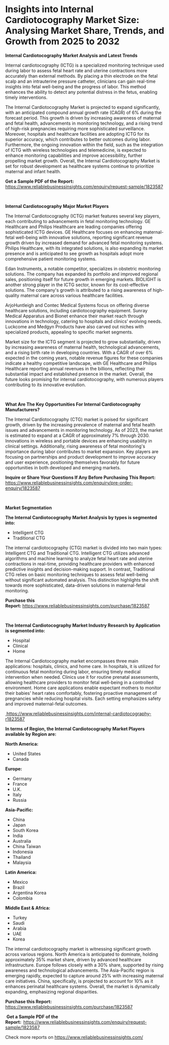 <p><h1>Insights into Internal Cardiotocography Market Size: Analysing Market Share, Trends, and Growth from 2025 to 2032</h1></p><p><strong>Internal Cardiotocography Market Analysis and Latest Trends</strong></p>
<p><p>Internal cardiotocography (ICTG) is a specialized monitoring technique used during labor to assess fetal heart rate and uterine contractions more accurately than external methods. By placing a thin electrode on the fetal scalp and an intrauterine pressure catheter, clinicians can gain real-time insights into fetal well-being and the progress of labor. This method enhances the ability to detect any potential distress in the fetus, enabling timely interventions.</p><p>The Internal Cardiotocography Market is projected to expand significantly, with an anticipated compound annual growth rate (CAGR) of 6% during the forecast period. This growth is driven by increasing awareness of maternal and fetal health, advancements in monitoring technology, and a rising trend of high-risk pregnancies requiring more sophisticated surveillance. Moreover, hospitals and healthcare facilities are adopting ICTG for its superior accuracy, which contributes to better outcomes during labor. Furthermore, the ongoing innovation within the field, such as the integration of ICTG with wireless technologies and telemedicine, is expected to enhance monitoring capabilities and improve accessibility, further propelling market growth. Overall, the Internal Cardiotocography Market is set for robust development as healthcare systems continue to prioritize maternal and infant health.</p></p>
<p><strong>Get a Sample PDF of the Report:&nbsp;</strong> <a href="https://www.reliablebusinessinsights.com/enquiry/request-sample/1823587?utm_campaign=2748&utm_medium=2&utm_source=Github&utm_content=ia&utm_term=03032025&utm_id=internal-cardiotocography">https://www.reliablebusinessinsights.com/enquiry/request-sample/1823587</a></p>
<p>&nbsp;</p>
<p><strong>Internal Cardiotocography Major Market Players</strong></p>
<p><p>The Internal Cardiotocography (ICTG) market features several key players, each contributing to advancements in fetal monitoring technology. GE Healthcare and Philips Healthcare are leading companies offering sophisticated ICTG devices. GE Healthcare focuses on enhancing maternal-fetal well-being with innovative solutions, reporting significant revenue growth driven by increased demand for advanced fetal monitoring systems. Philips Healthcare, with its integrated solutions, is also expanding its market presence and is anticipated to see growth as hospitals adopt more comprehensive patient monitoring systems.</p><p>Edan Instruments, a notable competitor, specializes in obstetric monitoring solutions. The company has expanded its portfolio and improved regional sales, positioning itself for future growth in emerging markets. BIOLIGHT is another strong player in the ICTG sector, known for its cost-effective solutions. The company's growth is attributed to a rising awareness of high-quality maternal care across various healthcare facilities.</p><p>ArjoHuntleigh and Contec Medical Systems focus on offering diverse healthcare solutions, including cardiotocography equipment. Sunray Medical Apparatus and Bionet enhance their market reach through innovations in technology, catering to hospitals and clinics’ evolving needs. Luckcome and Medgyn Products have also carved out niches with specialized products, appealing to specific market segments.</p><p>Market size for the ICTG segment is projected to grow substantially, driven by increasing awareness of maternal health, technological advancements, and a rising birth rate in developing countries. With a CAGR of over 6% expected in the coming years, notable revenue figures for these companies indicate a healthy competitive landscape, with GE Healthcare and Philips Healthcare reporting annual revenues in the billions, reflecting their substantial impact and established presence in the market. Overall, the future looks promising for internal cardiotocography, with numerous players contributing to its innovative evolution.</p></p>
<p>&nbsp;</p>
<p><strong>What Are The Key Opportunities For Internal Cardiotocography Manufacturers?</strong></p>
<p><p>The Internal Cardiotocography (CTG) market is poised for significant growth, driven by the increasing prevalence of maternal and fetal health issues and advancements in monitoring technology. As of 2023, the market is estimated to expand at a CAGR of approximately 7% through 2030. Innovations in wireless and portable devices are enhancing usability in clinical settings. Additionally, rising awareness of fetal monitoring's importance during labor contributes to market expansion. Key players are focusing on partnerships and product development to improve accuracy and user experience, positioning themselves favorably for future opportunities in both developed and emerging markets.</p></p>
<p><strong>Inquire or Share Your Questions If Any Before Purchasing This Report:</strong> <a href="https://www.reliablebusinessinsights.com/enquiry/pre-order-enquiry/1823587?utm_campaign=2748&utm_medium=2&utm_source=Github&utm_content=ia&utm_term=03032025&utm_id=internal-cardiotocography">https://www.reliablebusinessinsights.com/enquiry/pre-order-enquiry/1823587</a></p>
<p>&nbsp;</p>
<p><strong>Market Segmentation</strong></p>
<p><strong>The Internal Cardiotocography Market Analysis by types is segmented into:</strong></p>
<p><ul><li>Intelligent CTG</li><li>Traditional CTG</li></ul></p>
<p><p>The internal cardiotocography (CTG) market is divided into two main types: Intelligent CTG and Traditional CTG. Intelligent CTG utilizes advanced algorithms and machine learning to analyze fetal heart rate and uterine contractions in real-time, providing healthcare providers with enhanced predictive insights and decision-making support. In contrast, Traditional CTG relies on basic monitoring techniques to assess fetal well-being without significant automated analysis. This distinction highlights the shift towards more sophisticated, data-driven solutions in maternal-fetal monitoring.</p></p>
<p><strong>Purchase this Report:&nbsp;</strong><a href="https://www.reliablebusinessinsights.com/purchase/1823587?utm_campaign=2748&utm_medium=2&utm_source=Github&utm_content=ia&utm_term=03032025&utm_id=internal-cardiotocography">https://www.reliablebusinessinsights.com/purchase/1823587</a></p>
<p>&nbsp;</p>
<p><strong>The Internal Cardiotocography Market Industry Research by Application is segmented into:</strong></p>
<p><ul><li>Hospital</li><li>Clinical</li><li>Home</li></ul></p>
<p><p>The Internal Cardiotocography market encompasses three main applications: hospitals, clinics, and home care. In hospitals, it is utilized for continuous fetal monitoring during labor, ensuring timely medical intervention when needed. Clinics use it for routine prenatal assessments, allowing healthcare providers to monitor fetal well-being in a controlled environment. Home care applications enable expectant mothers to monitor their babies' heart rates comfortably, fostering proactive management of pregnancies while reducing hospital visits. Each setting emphasizes safety and improved maternal-fetal outcomes.</p></p>
<p><a href="https://www.reliablebusinessinsights.com/internal-cardiotocography-r1823587?utm_campaign=2748&utm_medium=2&utm_source=Github&utm_content=ia&utm_term=03032025&utm_id=internal-cardiotocography">&nbsp;https://www.reliablebusinessinsights.com/internal-cardiotocography-r1823587</a></p>
<p><strong>In terms of Region, the Internal Cardiotocography Market Players available by Region are:</strong></p>
<p>
    <p> <strong> North America: </strong>
        <ul>
            <li>United States</li>
            <li>Canada</li>
        </ul>
        </p> 
    <p> <strong> Europe: </strong>
        <ul>
            <li>Germany</li>
            <li>France</li>
            <li>U.K.</li>
            <li>Italy</li>
            <li>Russia</li>
        </ul>
        </p> 
    <p> <strong> Asia-Pacific: </strong>
        <ul>
            <li>China</li>
            <li>Japan</li>
            <li>South Korea</li>
            <li>India</li>
            <li>Australia</li>
            <li>China Taiwan</li>
            <li>Indonesia</li>
            <li>Thailand</li>
            <li>Malaysia</li>
        </ul>
        </p> 
    <p> <strong> Latin America: </strong>
        <ul>
            <li>Mexico</li>
            <li>Brazil</li>
            <li>Argentina Korea</li>
            <li>Colombia</li>
        </ul>
        </p> 
    <p> <strong> Middle East & Africa: </strong>
        <ul>
            <li>Turkey</li>
            <li>Saudi</li>
            <li>Arabia</li>
            <li>UAE</li>
            <li>Korea</li>
        </ul>
    </p>
    </p>
<p><p>The internal cardiotocography market is witnessing significant growth across various regions. North America is anticipated to dominate, holding approximately 35% market share, driven by advanced healthcare infrastructure. Europe follows closely with a 30% share, supported by rising awareness and technological advancements. The Asia-Pacific region is emerging rapidly, expected to capture around 25% with increasing maternal care initiatives. China, specifically, is projected to account for 10% as it enhances perinatal healthcare systems. Overall, the market is dynamically expanding, emphasizing regional disparities.</p></p>
<p><strong>Purchase this Report: </strong><a href="https://www.reliablebusinessinsights.com/purchase/1823587?utm_campaign=2748&utm_medium=2&utm_source=Github&utm_content=ia&utm_term=03032025&utm_id=internal-cardiotocography">https://www.reliablebusinessinsights.com/purchase/1823587</a></p>
<p>&nbsp;<strong>Get a Sample PDF of the Report:&nbsp;&nbsp;</strong><a href="https://www.reliablebusinessinsights.com/enquiry/request-sample/1823587?utm_campaign=2748&utm_medium=2&utm_source=Github&utm_content=ia&utm_term=03032025&utm_id=internal-cardiotocography">https://www.reliablebusinessinsights.com/enquiry/request-sample/1823587</a></p>
<p><strong></strong></p>
<p>Check more reports on <a href="https://www.reliablebusinessinsights.com/?utm_campaign=2748&utm_medium=2&utm_source=Github&utm_content=ia&utm_term=03032025&utm_id=internal-cardiotocography">https://www.reliablebusinessinsights.com/</a></p>